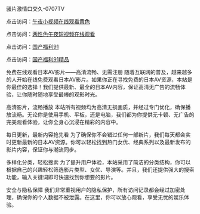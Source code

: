 骚片激情口交久-0707TV

点击访问：<a href="https://tfda.pages.dev/">午夜小视频在线观看黄色</a>

点击访问：<a href="https://bsdf-5f5.pages.dev/">两性色午夜短视频在线观看</a>

点击访问：<a href="https://vassv.pages.dev/">国产福利91</a>

点击访问：<a href="https://gda-c7m.pages.dev/">国产福利91精品</a>



免费在线观看日本AV影片——高清流畅、无需注册
随着互联网的普及，越来越多的人开始在线免费观看日本AV影片。如果你正在寻找免费的日本AV资源，本站是你最佳的选择！我们提供最新、最全的日本AV内容，保证高清无广告的流畅体验，让你随时随地享受最棒的观影时光。

高清影片，流畅播放
本站所有视频均为高清无损画质，并经过专门优化，确保播放流畅。无论你是使用手机、平板，还是电脑，我们都为你提供无卡顿、无广告的完美观看体验，让你全身心沉浸在精彩的内容中。

每日更新，最新内容抢先看
为了确保你不会错过任何一部新片，我们每天都会实时更新最新的日本AV资源。你可以轻松找到热门女优、经典系列以及最新发布的影片内容，保证你与潮流同步。

多样化分类，轻松搜索
为了提升用户体验，本站采用了简洁的分类结构，你可以根据自己的兴趣轻松筛选影片类型、女优、导演等。并且，我们还提供强大的搜索功能，输入关键词即可快速找到你想要的影片。

安全与隐私保障
我们非常重视用户的隐私保护，所有访问记录都会经过加密处理，确保你的个人数据不被泄露。在这里，你可以放心观看，享受无忧的娱乐体验。

<span style="display:none;">[Canonical link]( https://github.com/vc20250707/12373 ）</span>
